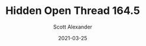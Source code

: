 ---
layout: podcast
title: "Hidden Open Thread 164.5"
author: Scott Alexander
description: https://astralcodexten.substack.com/p/hidden-open-thread-1645
date: 2021-03-25
length: 42540
duration: 11
guid: hidden-open-thread-1645
---